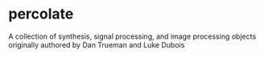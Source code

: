 # percolate
A collection of synthesis, signal processing, and image processing objects originally authored by Dan Trueman and Luke Dubois
